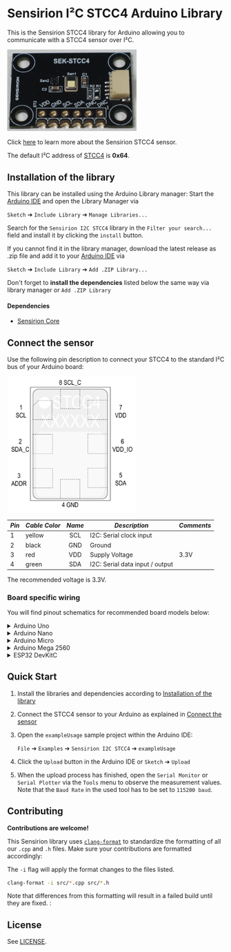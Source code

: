 # Sensirion I²C STCC4 Arduino Library

This is the Sensirion STCC4 library for Arduino allowing you to
communicate with a STCC4 sensor over I²C.

<img src="images/STCC4.png" width="300px">

Click [here](https://sensirion.com/products/catalog/STCC4) to learn more about the Sensirion STCC4 sensor.



The default I²C address of [STCC4](https://sensirion.com/products/catalog/STCC4) is **0x64**.



## Installation of the library

This library can be installed using the Arduino Library manager:
Start the [Arduino IDE](http://www.arduino.cc/en/main/software) and open
the Library Manager via

`Sketch` ➔ `Include Library` ➔ `Manage Libraries...`

Search for the `Sensirion I2C STCC4` library in the `Filter
your search...` field and install it by clicking the `install` button.

If you cannot find it in the library manager, download the latest release as .zip file
and add it to your [Arduino IDE](http://www.arduino.cc/en/main/software) via

`Sketch` ➔ `Include Library` ➔ `Add .ZIP Library...`

Don't forget to **install the dependencies** listed below the same way via library
manager or `Add .ZIP Library`

#### Dependencies
* [Sensirion Core](https://github.com/Sensirion/arduino-core)

## Connect the sensor

Use the following pin description to connect your STCC4 to the standard I²C bus of your Arduino board:

<img src="images/STCC4_pinout.png" width="300px">

| *Pin* | *Cable Color* | *Name* | *Description*  | *Comments* |
|-------|---------------|:------:|----------------|------------|
| 1 | yellow | SCL | I2C: Serial clock input |
| 2 | black | GND | Ground |
| 3 | red | VDD | Supply Voltage | 3.3V
| 4 | green | SDA | I2C: Serial data input / output |




The recommended voltage is 3.3V.

### Board specific wiring
You will find pinout schematics for recommended board models below:



<details><summary>Arduino Uno</summary>
<p>

| *STCC4* | *STCC4 Pin* | *Cable Color* | *Board Pin* |
| :---: | --- | --- | --- |
| SCL | 1 | yellow | D19/SCL |
| GND | 2 | black | GND |
| VDD | 3 | red | 3.3V |
| SDA | 4 | green | D18/SDA |



<img src="images/Arduino-Uno-Rev3-i2c-pinout-3.3V.png" width="600px">
</p>
</details>




<details><summary>Arduino Nano</summary>
<p>

| *STCC4* | *STCC4 Pin* | *Cable Color* | *Board Pin* |
| :---: | --- | --- | --- |
| SCL | 1 | yellow | A5 |
| GND | 2 | black | GND |
| VDD | 3 | red | 3.3V |
| SDA | 4 | green | A4 |



<img src="images/Arduino-Nano-i2c-pinout-3.3V.png" width="600px">
</p>
</details>




<details><summary>Arduino Micro</summary>
<p>

| *STCC4* | *STCC4 Pin* | *Cable Color* | *Board Pin* |
| :---: | --- | --- | --- |
| SCL | 1 | yellow | ~D3/SCL |
| GND | 2 | black | GND |
| VDD | 3 | red | 3.3V |
| SDA | 4 | green | D2/SDA |



<img src="images/Arduino-Micro-i2c-pinout-3.3V.png" width="600px">
</p>
</details>




<details><summary>Arduino Mega 2560</summary>
<p>

| *STCC4* | *STCC4 Pin* | *Cable Color* | *Board Pin* |
| :---: | --- | --- | --- |
| SCL | 1 | yellow | D21/SCL |
| GND | 2 | black | GND |
| VDD | 3 | red | 3.3V |
| SDA | 4 | green | D20/SDA |



<img src="images/Arduino-Mega-2560-Rev3-i2c-pinout-3.3V.png" width="600px">
</p>
</details>




<details><summary>ESP32 DevKitC</summary>
<p>

| *STCC4* | *STCC4 Pin* | *Cable Color* | *Board Pin* |
| :---: | --- | --- | --- |
| SCL | 1 | yellow | GPIO 22 |
| GND | 2 | black | GND |
| VDD | 3 | red | 3V3 |
| SDA | 4 | green | GPIO 21 |



<img src="images/esp32-devkitc-i2c-pinout-3.3V.png" width="600px">
</p>
</details>



## Quick Start

1. Install the libraries and dependencies according to [Installation of the library](#installation-of-the-library)

2. Connect the STCC4 sensor to your Arduino as explained in [Connect the sensor](#connect-the-sensor)

3. Open the `exampleUsage` sample project within the Arduino IDE:

   `File` ➔ `Examples` ➔ `Sensirion I2C STCC4` ➔ `exampleUsage`



5. Click the `Upload` button in the Arduino IDE or `Sketch` ➔ `Upload`

4. When the upload process has finished, open the `Serial Monitor` or `Serial
   Plotter` via the `Tools` menu to observe the measurement values. Note that
   the `Baud Rate` in the used tool has to be set to `115200 baud`.

## Contributing

**Contributions are welcome!**

This Sensirion library uses
[`clang-format`](https://releases.llvm.org/download.html) to standardize the
formatting of all our `.cpp` and `.h` files. Make sure your contributions are
formatted accordingly:

The `-i` flag will apply the format changes to the files listed.

```bash
clang-format -i src/*.cpp src/*.h
```

Note that differences from this formatting will result in a failed build until
they are fixed.
:

## License

See [LICENSE](LICENSE).